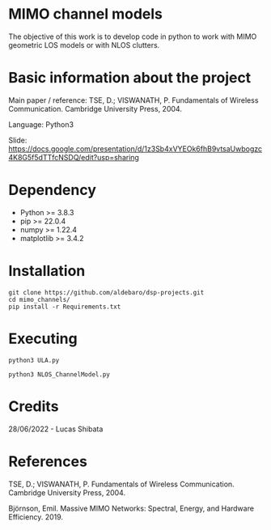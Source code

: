 # MIMO channel models

The objective of this work is to develop code in python to work with MIMO geometric LOS models or with NLOS clutters.

# Basic information about the project

Main paper / reference: TSE, D.; VISWANATH, P. Fundamentals of Wireless Communication. Cambridge University Press, 2004.

Language: Python3

Slide: https://docs.google.com/presentation/d/1z3Sb4xVYEOk6fhB9vtsaUwbogzc4K8G5f5dTTfcNSDQ/edit?usp=sharing

# Dependency

* Python >= 3.8.3
* pip >= 22.0.4
* numpy >= 1.22.4
* matplotlib >= 3.4.2

# Installation

```
git clone https://github.com/aldebaro/dsp-projects.git
cd mimo_channels/
pip install -r Requirements.txt
```

# Executing

```
python3 ULA.py
```

```
python3 NLOS_ChannelModel.py
```

# Credits

28/06/2022 - Lucas Shibata

# References

TSE, D.; VISWANATH, P. Fundamentals of Wireless Communication. Cambridge University Press, 2004.

Björnson, Emil. Massive MIMO Networks: Spectral, Energy, and Hardware Efficiency. 2019.